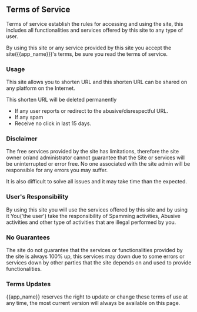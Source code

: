 ## Terms of Service

Terms of service establish the rules for accessing and using the site, this includes all functionalities and services offered by this site to any type of user.

By using this site or any service provided by this site you accept the site({{app_name}})'s terms, be sure you read the terms of service.

### Usage

This site allows you to shorten URL and this shorten URL can be shared on any platform on the Internet.

This shorten URL will be deleted permanently

* If any user reports or redirect to the abusive/disrespectful URL.
* If any spam
* Receive no click in last 15 days.

### Disclaimer

The free services provided by the site has limitations, therefore the site owner or/and administrator cannot guarantee that the Site or services will be uninterrupted or error free. No one associated with the site admin will be responsible for any errors you may suffer.

It is also difficult to solve all issues and it may take time than the expected.


### User's Responsibility

By using this site you will use the services offered by this site and by using it You('the user') take the responsibility of Spamming activities, Abusive activities and other type of activities that are illegal performed by you.


### No Guarantees

The site do not guarantee that the services or functionalities provided by the site is always 100% up, this services may down due to some errors or services down by other parties that the site depends on and used to provide functionalities.


### Terms Updates

{{app_name}} reserves the right to update or change these terms of use at any time, the most current version will always be available on this page.